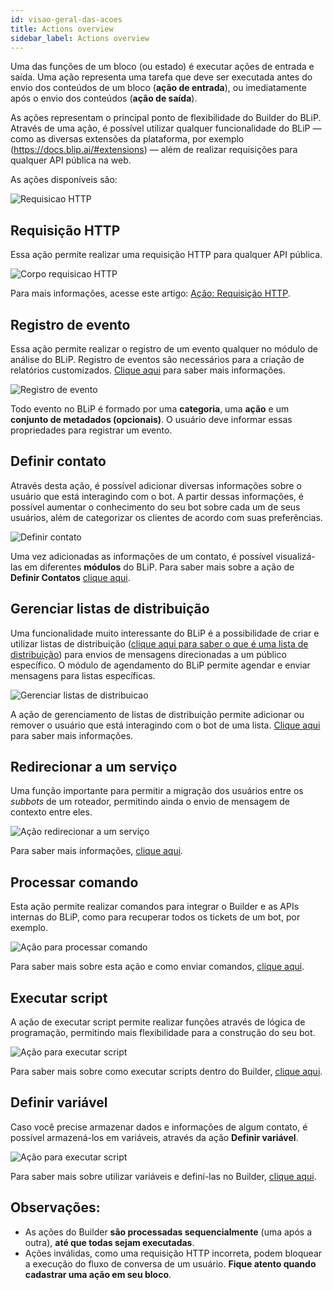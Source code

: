 ```yaml
---
id: visao-geral-das-acoes
title: Actions overview
sidebar_label: Actions overview
---
```


Uma das funções de um bloco (ou estado) é executar ações de entrada e saída. Uma ação representa uma tarefa que deve ser executada antes do envio dos conteúdos de um bloco (**ação de entrada**), ou imediatamente após o envio dos conteúdos (**ação de saída**).

As ações representam o principal ponto de flexibilidade do Builder do BLiP. Através de uma ação, é possível utilizar qualquer funcionalidade do BLiP — como as diversas extensões da plataforma, por exemplo (<https://docs.blip.ai/#extensions>) — além de realizar requisições para qualquer API pública na web.

As ações disponíveis são:

![Requisicao HTTP](/img/builder/builder-visao-geral-das-acoes-1.png)

## Requisição HTTP

Essa ação permite realizar uma requisição HTTP para qualquer API pública.

![Corpo requisicao HTTP](/img/builder/builder-visao-geral-das-acoes-2.png)

Para mais informações, acesse este artigo: [Ação: Requisição HTTP](acao-requisicao-http).

## Registro de evento

Essa ação permite realizar o registro de um evento qualquer no módulo de análise do BLiP. Registro de eventos são necessários para a criação de relatórios customizados. [Clique aqui](/docs/builder/acao-registro-evento) para saber mais informações.

![Registro de evento](/img/builder/builder-visao-geral-das-acoes-3.png)

Todo evento no BLiP é formado por uma **categoria**, uma **ação** e um **conjunto de metadados (opcionais)**. O usuário deve informar essas propriedades para registrar um evento.

## Definir contato

Através desta ação, é possível adicionar diversas informações sobre o usuário que está interagindo com o bot. A partir dessas informações, é possível aumentar o conhecimento do seu bot sobre cada um de seus usuários, além de categorizar os clientes de acordo com suas preferências.

![Definir contato](/img/builder/builder-visao-geral-das-acoes-4.png)

Uma vez adicionadas as informações de um contato, é possível visualizá-las em diferentes **módulos** do BLiP. Para saber mais sobre a ação de **Definir Contatos** [clique aqui](https://help.blip.ai/hc/pt-br/articles/360020287152-Salvando-informa%C3%A7%C3%B5es-de-um-usu%C3%A1rio).

## Gerenciar listas de distribuição

Uma funcionalidade muito interessante do BLiP é a possibilidade de criar e utilizar listas de distribuição ([clique aqui para saber o que é uma lista de distribuição](http://localhost:3000/docs/builder/o-que-sao-listas-de-distribuicao)) para envios de mensagens direcionadas a um público específico. O módulo de agendamento do BLiP permite agendar e enviar mensagens para listas específicas.

![Gerenciar listas de distribuicao](/img/builder/builder-visao-geral-das-acoes-5.png)

A ação de gerenciamento de listas de distribuição permite adicionar ou remover o usuário que está interagindo com o bot de uma lista. [Clique aqui](/docs/builder/acao-gerenciar-listas) para saber mais informações.

## Redirecionar a um serviço

Uma função importante para permitir a migração dos usuários entre os *subbots* de um roteador, permitindo ainda o envio de mensagem de contexto entre eles.

![Ação redirecionar a um serviço](/img/builder/acao-redirecionar-servico-1.png)

Para saber mais informações, [clique aqui](/docs/builder/acao-redirecionar-servico).

## Processar comando

Esta ação permite realizar comandos para integrar o Builder e as APIs internas do BLiP, como para recuperar todos os tickets de um bot, por exemplo.

![Ação para processar comando](/img/builder/builder-visao-geral-das-acoes-7.png)

Para saber mais sobre esta ação e como enviar comandos, [clique aqui](/docs/builder/acao-processar-comando).

## Executar script

A ação de executar script permite realizar funções através de lógica de programação, permitindo mais flexibilidade para a construção do seu bot.

![Ação para executar script](/img/builder/builder-visao-geral-das-acoes-8.png)

Para saber mais sobre como executar scripts dentro do Builder, [clique aqui](/docs/builder/acao-executar-script).

## Definir variável

Caso você precise armazenar dados e informações de algum contato, é possível armazená-los em variáveis, através da ação **Definir variável**.

![Ação para executar script](/img/builder/builder-visao-geral-das-acoes-9.png)

Para saber mais sobre utilizar variáveis e definí-las no Builder, [clique aqui](/docs/builder/acao-definir-variavel).

## Observações:

* As ações do Builder **são processadas sequencialmente** (uma após a outra), **até que todas sejam executadas**.
* Ações inválidas, como uma requisição HTTP incorreta, podem bloquear a execução do fluxo de conversa de um usuário. **Fique atento quando cadastrar uma ação em seu bloco**.